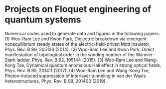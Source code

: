 # Projects on Floquet engineering of quantum systems

Numerical codes used to generate data and figures in the following papers: 
(1) Woo-Ram Lee and Kwon Park, Dielectric breakdown via emergent nonequilibrium steady states of the electric-field-driven Mott insulator, Phys. Rev. B 89, 205126 (2014).
(2) Woo-Ram Lee and Kwon Park, Direct manifestation of topological order in the winding number of the Wannier-Stark ladder, Phys. Rev. B 92, 195144 (2015).
(3) Woo-Ram Lee and Wang-Kong Tse, Dynamical quantum anomalous Hall effect in strong optical fields, Phys. Rev. B 95, 201411 (2017).
(4) Woo-Ram Lee and Wang-Kong Tse, Photon-induced suppression of interlayer tunneling in van der Waals heterostructures, Phys. Rev. B 99, 201403 (2019).
